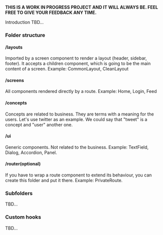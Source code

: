 **THIS IS A WORK IN PROGRESS PROJECT AND IT WILL ALWAYS BE. FEEL FREE TO GIVE YOUR FEEDBACK ANY TIME.**

Introduction TBD...

### Folder structure

#### /layouts
Imported by a screen component to render a layout (header, sidebar, footer). It accepts a children component, which is going to be the main content of a screen. Example: CommonLayout, CleanLayout

#### /screens
All components rendered directly by a route. Example: Home, Login, Feed

#### /concepts
Concepts are related to business. They are terms with a meaning for the users. Let's use twitter as an example. We could say that "tweet" is a concept and "user" another one.

#### /ui
Generic components. Not related to the business. Example: TextField, Dialog, Accordion, Panel.

#### /router(optional)
If you have to wrap a route component to extend its behaviour, you can create this folder and put it there. Example: PrivateRoute.

### Subfolders
TBD...

### Custom hooks
TBD...



